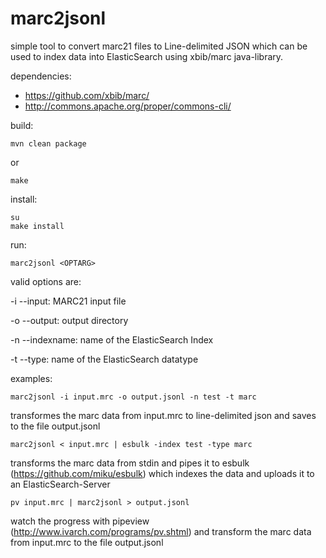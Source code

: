 # marc2jsonl
simple tool to convert marc21 files to Line-delimited JSON which can be used to index data into ElasticSearch using xbib/marc java-library.

dependencies:

* https://github.com/xbib/marc/
* http://commons.apache.org/proper/commons-cli/

build:

    mvn clean package

or

    make

install:

    su
    make install

run:

    marc2jsonl <OPTARG>

valid options are:

-i --input:	MARC21 input file

-o --output: 	output directory

-n --indexname: name of the ElasticSearch Index

-t --type:	name of the ElasticSearch datatype


examples:

    marc2jsonl -i input.mrc -o output.jsonl -n test -t marc

transformes the marc data from input.mrc to line-delimited json and saves to the file output.jsonl


    marc2jsonl < input.mrc | esbulk -index test -type marc

transforms the marc data from stdin and pipes it to esbulk (https://github.com/miku/esbulk) which indexes the data and uploads it to an ElasticSearch-Server

    pv input.mrc | marc2jsonl > output.jsonl

watch the progress with pipeview (http://www.ivarch.com/programs/pv.shtml) and transform the marc data from input.mrc to the file output.jsonl
